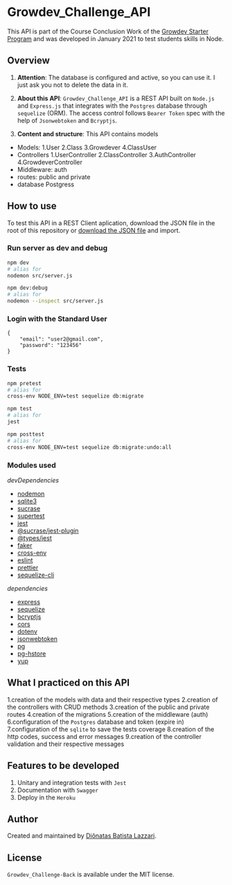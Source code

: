 # Growdev_Challenge_API

This API is part of the Course Conclusion Work of the [Growdev Starter Program](https://www.dropbox.com/s/qea757td5p7zust/certificado.pdf?dl=0) and was developed in January 2021 to test students skills in Node.

## Overview

1. **Attention**: The database is configured and active, so you can use it. I just ask you not to delete the data in it.

2. **About this API**: `Growdev_Challenge_API` is a REST API built on `Node.js` and `Express.js` that integrates with the `Postgres` database through `sequelize` (ORM). The access control follows `Bearer Token` spec with the help of `Jsonwebtoken` and `Bcryptjs`.

3. **Content and structure**: This API contains models

- Models:
  1.User
  2.Class
  3.Growdever
  4.ClassUser
- Controllers
  1.UserController
  2.ClassController
  3.AuthController
  4.GrowdeverController
- Middleware: auth
- routes: public and private
- database Postgress

## How to use

To test this API in a REST Client aplication, download the JSON file in the root of this repository or 
[download the JSON file](https://www.dropbox.com/s/o50lmsy5bib5zbm/Desafio-FullStack.postman_collection.json?dl=0)
and import.

### Run server as **dev** and **debug**

```sh
npm dev
# alias for
nodemon src/server.js

npm dev:debug
# alias for
nodemon --inspect src/server.js
```

### Login with the Standard User

```
{
    "email": "user2@gmail.com",
    "password": "123456"
}
```

### Tests

```sh
npm pretest
# alias for
cross-env NODE_ENV=test sequelize db:migrate

npm test
# alias for
jest

npm posttest
# alias for
cross-env NODE_ENV=test sequelize db:migrate:undo:all
```

### Modules used

_devDependencies_

- [nodemon](https://www.npmjs.com/package/nodemon)
- [sqlite3](https://www.npmjs.com/package/sqlite3)
- [sucrase](https://www.npmjs.com/package/sucrase)
- [supertest](https://www.npmjs.com/package/supertest)
- [jest](https://www.npmjs.com/package/jest)
- [@sucrase/jest-plugin](https://www.npmjs.com/package/@sucrase/jest-plugin)
- [@types/jest](https://www.npmjs.com/package/@types/jest)
- [faker](https://www.npmjs.com/package/faker)
- [cross-env](https://www.npmjs.com/package/cross-env)
- [eslint](https://www.npmjs.com/package/eslint)
- [prettier](https://www.npmjs.com/package/prettier)
- [sequelize-cli](https://www.npmjs.com/package/sequelize-cli)

_dependencies_

- [express](https://www.npmjs.com/package/express)
- [sequelize](https://www.npmjs.com/package/sequelize)
- [bcryptjs](https://www.npmjs.com/package/bcryptjs)
- [cors](https://www.npmjs.com/package/cors)
- [dotenv](https://www.npmjs.com/package/dotenv)
- [jsonwebtoken](https://www.npmjs.com/package/jsonwebtoken)
- [pg](https://www.npmjs.com/package/pg)
- [pg-hstore](https://www.npmjs.com/package/pg-hstore)
- [yup](https://www.npmjs.com/package/yup)

## What I practiced on this API

1.creation of the models with data and their respective types
2.creation of the controllers with CRUD methods
3.creation of the public and private routes
4.creation of the migrations
5.creation of the middleware (auth)
6.configuration of the `Postgres` database and token (expire in)
7.configuration of the `sqlite` to save the tests coverage
8.creation of the http codes, success and error messages
9.creation of the controller validation and their respective messages

## Features to be developed

1. Unitary and integration tests with `Jest`
2. Documentation with `Swagger`
3. Deploy in the `Heroku`

## Author

Created and maintained by [Diônatas Batista Lazzari](https://www.linkedin.com/in/dionatas-lazzari-dev/).

## License

`Growdev_Challenge-Back` is available under the MIT license.
